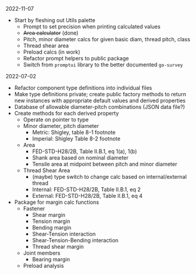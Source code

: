 2022-11-07
- Start by fleshing out Utils palette
  - Prompt to set precision when printing calculated values
  - ~~Area calculator~~ (done)
  - Pitch, minor diameter calcs for given basic diam, thread pitch, class
  - Thread shear area
  - Preload calcs (in work)
  - Refactor prompt helpers to public package
  - Switch from `promptui` library to the better documented `go-survey`


2022-07-02
- Refactor component type definitions into individual files
- Make type definitions private; create public factory methods to return new instances with appropriate default values and derived properties
- Database of allowable diameter-pitch combinations (JSON data file?)
- Create methods for each derived property
  - Operate on pointer to type
  - Minor diameter, pitch diameter
    - Metric: Shigley, table 8-1 footnote
    - Imperial: Shigley Table 8-2 footnote
  - Area
    - FED-STD-H28/2B, Table II.B.1, eq 1(a), 1(b)
    - Shank area based on nominal diameter
    - Tensile area at midpoint between pitch and minor diameter
  - Thread Shear Area
    - (maybe) type switch to change calc based on internal/external thread
    - Internal: FED-STD-H28/2B, Table II.B.1, eq 2
    - External: FED-STD-H28/2B, Table II.B.1, eq 4
- Package for margin calc functions
  - Fastener
    - Shear margin
    - Tension margin
    - Bending margin
    - Shear-Tension interaction
    - Shear-Tension-Bending interaction
    - Thread shear margin
  - Joint members
    - Bearing margin
  - Preload analysis
